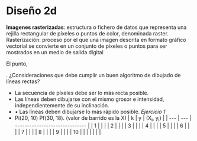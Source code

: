# Diseño 2d
**Imagenes rasterizadas**: estructura o fichero de datos que representa una rejilla rectangular de píxeles o puntos de color, denominada raster.
Rasterización: proceso por el que una imagen descrita en formato gráfico vectorial se convierte en un conjunto de píxeles o puntos para ser mostrados en un medio de salida digital

El punto,

.
¿Consideraciones que debe cumplir un buen algoritmo de dibujado de líneas rectas?
- La secuencia de píxeles debe ser lo más recta posible.
- Las líneas deben dibujarse con el mismo grosor e intensidad, independientemente de su inclinación.
- • Las líneas deben dibujarse lo más rápido posible.
_Ejercicio 1_
- Pi(20, 10) Pf(30, 18). (valor de barrido es la X)
| k   | y   | (X<sub>i</sub>, y<sub>i</sub>) |
| --- | --- | ------------------------------ |
| 1   |     |                                |
| 2   |     |                                |
| 3   |     |                                |
| 4   |     |                                |
| 5   |     |                                |
| 6   |     |                                |
| 7   |     |                                |
| 8   |     |                                |
| 9   |     |                                |
| 10  |     |                                |
|     |     |                                |

